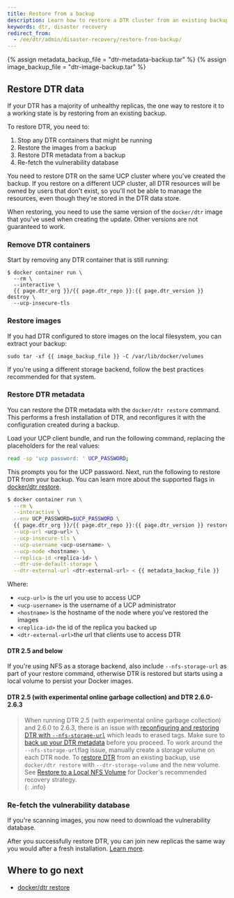 ```yaml
---
title: Restore from a backup
description: Learn how to restore a DTR cluster from an existing backup
keywords: dtr, disaster recovery
redirect_from: 
  - /ee/dtr/admin/disaster-recovery/restore-from-backup/
---
```


{% assign metadata_backup_file = "dtr-metadata-backup.tar" %}
{% assign image_backup_file = "dtr-image-backup.tar" %}

## Restore DTR data

If your DTR has a majority of unhealthy replicas, the one way to restore it to
a working state is by restoring from an existing backup.

To restore DTR, you need to:

1. Stop any DTR containers that might be running
2. Restore the images from a backup
3. Restore DTR metadata from a backup
4. Re-fetch the vulnerability database

You need to restore DTR on the same UCP cluster where you've created the
backup. If you restore on a different UCP cluster, all DTR resources will be
owned by users that don't exist, so you'll not be able to manage the resources,
even though they're stored in the DTR data store.

When restoring, you need to use the same version of the `docker/dtr` image
that you've used when creating the update. Other versions are not guaranteed
to work.

### Remove DTR containers

Start by removing any DTR container that is still running:

```none
$ docker container run \
  --rm \
  --interactive \
  {{ page.dtr_org }}/{{ page.dtr_repo }}:{{ page.dtr_version }} destroy \
  --ucp-insecure-tls
```

### Restore images

If you had DTR configured to store images on the local filesystem, you can
extract your backup:

```none
sudo tar -xf {{ image_backup_file }} -C /var/lib/docker/volumes
```

If you're using a different storage backend, follow the best practices
recommended for that system.

### Restore DTR metadata

You can restore the DTR metadata with the `docker/dtr restore` command. This
performs a fresh installation of DTR, and reconfigures it with
the configuration created during a backup.

Load your UCP client bundle, and run the following command, replacing the
placeholders for the real values:

```bash
read -sp 'ucp password: ' UCP_PASSWORD;
```

This prompts you for the UCP password. Next, run the following to restore DTR
from your backup. You can learn more about the supported flags in [docker/dtr
restore](/reference/dtr/2.7/cli/restore).

```bash
$ docker container run \
  --rm \
  --interactive \
  --env UCP_PASSWORD=$UCP_PASSWORD \
  {{ page.dtr_org }}/{{ page.dtr_repo }}:{{ page.dtr_version }} restore \
  --ucp-url <ucp-url> \
  --ucp-insecure-tls \
  --ucp-username <ucp-username> \
  --ucp-node <hostname> \
  --replica-id <replica-id> \
  --dtr-use-default-storage \
  --dtr-external-url <dtr-external-url> < {{ metadata_backup_file }}
```

Where:

* `<ucp-url>` is the url you use to access UCP
* `<ucp-username>` is the username of a UCP administrator
* `<hostname>` is the hostname of the node where you've restored the images
* `<replica-id>` the id of the replica you backed up
* `<dtr-external-url>`the url that clients use to access DTR

#### DTR 2.5 and below

If you're using NFS as a storage backend, also include `--nfs-storage-url` as
part of your restore command, otherwise DTR is restored but starts using a
local volume to persist your Docker images. 

#### DTR 2.5 (with experimental online garbage collection) and DTR 2.6.0-2.6.3

>  When running DTR 2.5 (with experimental online garbage collection) and 2.6.0 to 2.6.3, there is an issue with 
> [reconfiguring and restoring DTR with `--nfs-storage-url`](/ee/dtr/release-notes#version-26) which leads to 
> erased tags. Make sure to [back up your DTR metadata](/ee/dtr/admin/disaster-recovery/create-a-backup/#back-up-dtr-metadata) 
> before you proceed. To work around the `--nfs-storage-url`flag issue, manually create a storage volume on each DTR node. 
> To [restore DTR](/reference/dtr/2.6/cli/restore/) from an existing backup, use `docker/dtr restore` 
> with `--dtr-storage-volume` and the new volume. 
> See [Restore to a Local NFS Volume]( https://success.docker.com/article/dtr-26-lost-tags-after-reconfiguring-storage#restoretoalocalnfsvolume) 
> for Docker's recommended recovery strategy.  
{: .info}

### Re-fetch the vulnerability database

If you're scanning images, you now need to download the vulnerability database.

After you successfully restore DTR, you can join new replicas the same way you
would after a fresh installation. [Learn more](/ee/dtr/admin/configure/set-up-vulnerability-scans.md).

## Where to go next

- [docker/dtr restore](/reference/dtr/2.7/cli/restore/)

